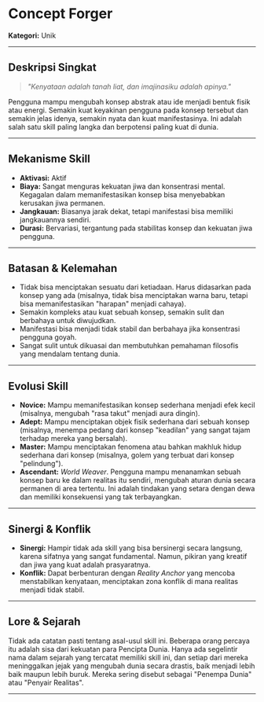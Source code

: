 # Concept Forger

**Kategori:** Unik

---

## Deskripsi Singkat
> *"Kenyataan adalah tanah liat, dan imajinasiku adalah apinya."*

Pengguna mampu mengubah konsep abstrak atau ide menjadi bentuk fisik atau energi. Semakin kuat keyakinan pengguna pada konsep tersebut dan semakin jelas idenya, semakin nyata dan kuat manifestasinya. Ini adalah salah satu skill paling langka dan berpotensi paling kuat di dunia.

---

## Mekanisme Skill
*   **Aktivasi:** Aktif
*   **Biaya:** Sangat menguras kekuatan jiwa dan konsentrasi mental. Kegagalan dalam memanifestasikan konsep bisa menyebabkan kerusakan jiwa permanen.
*   **Jangkauan:** Biasanya jarak dekat, tetapi manifestasi bisa memiliki jangkauannya sendiri.
*   **Durasi:** Bervariasi, tergantung pada stabilitas konsep dan kekuatan jiwa pengguna.

---

## Batasan & Kelemahan
*   Tidak bisa menciptakan sesuatu dari ketiadaan. Harus didasarkan pada konsep yang ada (misalnya, tidak bisa menciptakan warna baru, tetapi bisa memanifestasikan "harapan" menjadi cahaya).
*   Semakin kompleks atau kuat sebuah konsep, semakin sulit dan berbahaya untuk diwujudkan.
*   Manifestasi bisa menjadi tidak stabil dan berbahaya jika konsentrasi pengguna goyah.
*   Sangat sulit untuk dikuasai dan membutuhkan pemahaman filosofis yang mendalam tentang dunia.

---

## Evolusi Skill
*   **Novice:** Mampu memanifestasikan konsep sederhana menjadi efek kecil (misalnya, mengubah "rasa takut" menjadi aura dingin).
*   **Adept:** Mampu menciptakan objek fisik sederhana dari sebuah konsep (misalnya, menempa pedang dari konsep "keadilan" yang sangat tajam terhadap mereka yang bersalah).
*   **Master:** Mampu menciptakan fenomena atau bahkan makhluk hidup sederhana dari konsep (misalnya, golem yang terbuat dari konsep "pelindung").
*   **Ascendant:** *World Weaver*. Pengguna mampu menanamkan sebuah konsep baru ke dalam realitas itu sendiri, mengubah aturan dunia secara permanen di area tertentu. Ini adalah tindakan yang setara dengan dewa dan memiliki konsekuensi yang tak terbayangkan.

---

## Sinergi & Konflik
*   **Sinergi:** Hampir tidak ada skill yang bisa bersinergi secara langsung, karena sifatnya yang sangat fundamental. Namun, pikiran yang kreatif dan jiwa yang kuat adalah prasyaratnya.
*   **Konflik:** Dapat berbenturan dengan *Reality Anchor* yang mencoba menstabilkan kenyataan, menciptakan zona konflik di mana realitas menjadi tidak stabil.

---

## Lore & Sejarah
Tidak ada catatan pasti tentang asal-usul skill ini. Beberapa orang percaya itu adalah sisa dari kekuatan para Pencipta Dunia. Hanya ada segelintir nama dalam sejarah yang tercatat memiliki skill ini, dan setiap dari mereka meninggalkan jejak yang mengubah dunia secara drastis, baik menjadi lebih baik maupun lebih buruk. Mereka sering disebut sebagai "Penempa Dunia" atau "Penyair Realitas".

---
